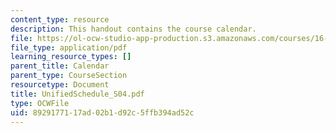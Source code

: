 ```yaml
---
content_type: resource
description: This handout contains the course calendar.
file: https://ol-ocw-studio-app-production.s3.amazonaws.com/courses/16-01-unified-engineering-i-ii-iii-iv-fall-2005-spring-2006/8929177117ad02b1d92c5ffb394ad52c_UnifiedSchedule_S04.pdf
file_type: application/pdf
learning_resource_types: []
parent_title: Calendar
parent_type: CourseSection
resourcetype: Document
title: UnifiedSchedule_S04.pdf
type: OCWFile
uid: 89291771-17ad-02b1-d92c-5ffb394ad52c
---
```

